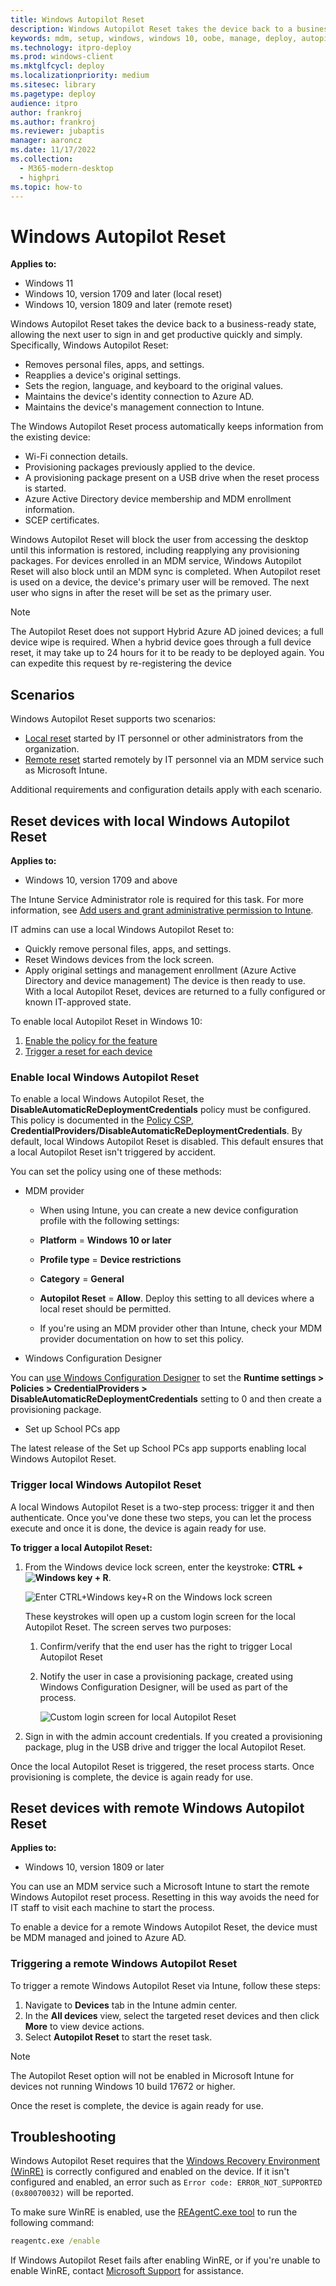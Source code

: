```yaml
---
title: Windows Autopilot Reset
description: Windows Autopilot Reset takes the device back to a business-ready state, allowing the next user to sign in and get productive quickly and easily.
keywords: mdm, setup, windows, windows 10, oobe, manage, deploy, autopilot, ztd, zero-touch, partner, msfb, intune
ms.technology: itpro-deploy
ms.prod: windows-client
ms.mktglfcycl: deploy
ms.localizationpriority: medium
ms.sitesec: library
ms.pagetype: deploy
audience: itpro
author: frankroj
ms.author: frankroj
ms.reviewer: jubaptis
manager: aaroncz
ms.date: 11/17/2022
ms.collection: 
  - M365-modern-desktop
  - highpri
ms.topic: how-to
---
```



# Windows Autopilot Reset

**Applies to:**

- Windows 11
- Windows 10, version 1709 and later (local reset)
- Windows 10, version 1809 and later (remote reset)

Windows Autopilot Reset takes the device back to a business-ready state, allowing the next user to sign in and get productive quickly and simply. Specifically, Windows Autopilot Reset:

- Removes personal files, apps, and settings.
- Reapplies a device's original settings.
- Sets the region, language, and keyboard to the original values.
- Maintains the device's identity connection to Azure AD.
- Maintains the device's management connection to Intune.

The Windows Autopilot Reset process automatically keeps information from the existing device:

- Wi-Fi connection details.
- Provisioning packages previously applied to the device.
- A provisioning package present on a USB drive when the reset process is started.
- Azure Active Directory device membership and MDM enrollment information.
- SCEP certificates.

Windows Autopilot Reset will block the user from accessing the desktop until this information is restored, including reapplying any provisioning packages. For devices enrolled in an MDM service, Windows Autopilot Reset will also block until an MDM sync is completed.
When Autopilot reset is used on a device, the device's primary user will be removed. The next user who signs in after the reset will be set as the primary user.

> [!NOTE]
> The Autopilot Reset does not support Hybrid Azure AD joined devices; a full device wipe is required. When a hybrid device goes through a full device reset, it may take up to 24 hours for it to be ready to be deployed again. You can expedite this request by re-registering the device

## Scenarios

Windows Autopilot Reset supports two scenarios:

- [Local reset](#reset-devices-with-local-windows-autopilot-reset) started by IT personnel or other administrators from the organization.
- [Remote reset](#reset-devices-with-remote-windows-autopilot-reset) started remotely by IT personnel via an MDM service such as Microsoft Intune.

Additional requirements and configuration details apply with each scenario.

## Reset devices with local Windows Autopilot Reset

**Applies to:**

- Windows 10, version 1709 and above

The Intune Service Administrator role is required for this task. For more information, see [Add users and grant administrative permission to Intune](/intune/users-add).

IT admins can use a local Windows Autopilot Reset to:

- Quickly remove personal files, apps, and settings.
- Reset Windows devices from the lock screen.
- Apply original settings and management enrollment (Azure Active Directory and device management)
The device is then ready to use. With a local Autopilot Reset, devices are returned to a fully configured or known IT-approved state.

To enable local Autopilot Reset in Windows 10:

1. [Enable the policy for the feature](#enable-local-windows-autopilot-reset)
2. [Trigger a reset for each device](#trigger-local-windows-autopilot-reset)

### Enable local Windows Autopilot Reset

To enable a local Windows Autopilot Reset, the **DisableAutomaticReDeploymentCredentials** policy must be configured. This policy is documented in the [Policy CSP](/windows/client-management/mdm/policy-csp-credentialproviders), **CredentialProviders/DisableAutomaticReDeploymentCredentials**. By default, local Windows Autopilot Reset is disabled. This default ensures that a local Autopilot Reset isn't triggered by accident.

You can set the policy using one of these methods:

- MDM provider

  - When using Intune, you can create a new device configuration profile with the following settings:

   - **Platform** = **Windows 10 or later**
   - **Profile type** = **Device restrictions**
   - **Category** = **General**
   - **Autopilot Reset** = **Allow**. Deploy this setting to all devices where a local reset should be permitted.

  - If you're using an MDM provider other than Intune, check your MDM provider documentation on how to set this policy.

- Windows Configuration Designer

 You can [use Windows Configuration Designer](/windows/configuration/provisioning-packages/provisioning-create-package) to set the **Runtime settings > Policies > CredentialProviders > DisableAutomaticReDeploymentCredentials** setting to 0 and then create a provisioning package.

- Set up School PCs app

 The latest release of the Set up School PCs app supports enabling local Windows Autopilot Reset.

### Trigger local Windows Autopilot Reset

A local Windows Autopilot Reset is a two-step process: trigger it and then authenticate. Once you've done these two steps, you can let the process execute and once it is done, the device is again ready for use.

**To trigger a local Autopilot Reset:**

1. From the Windows device lock screen, enter the keystroke: **CTRL + ![Windows key](images/windows_glyph.png) + R**.

    ![Enter CTRL+Windows key+R on the Windows lock screen](images/autopilot-reset-lockscreen.png)

    These keystrokes will open up a custom login screen for the local Autopilot Reset. The screen serves two purposes:
    1. Confirm/verify that the end user has the right to trigger Local Autopilot Reset
    2. Notify the user in case a provisioning package, created using Windows Configuration Designer, will be used as part of the process.

        ![Custom login screen for local Autopilot Reset](images/autopilot-reset-customlogin.png)

2. Sign in with the admin account credentials. If you created a provisioning package, plug in the USB drive and trigger the local Autopilot Reset.

 Once the local Autopilot Reset is triggered, the reset process starts. Once provisioning is complete, the device is again ready for use.

## Reset devices with remote Windows Autopilot Reset

**Applies to:**

- Windows 10, version 1809 or later

You can use an MDM service such a Microsoft Intune to start the remote Windows Autopilot reset process. Resetting in this way avoids the need for IT staff to visit each machine to start the process.

To enable a device for a remote Windows Autopilot Reset, the device must be MDM managed and joined to Azure AD.

### Triggering a remote Windows Autopilot Reset

To trigger a remote Windows Autopilot Reset via Intune, follow these steps:

1. Navigate to **Devices** tab in the Intune admin center.
2. In the **All devices** view, select the targeted reset devices and then click **More** to view device actions.
3. Select **Autopilot Reset** to start the reset task.

> [!NOTE]
> The Autopilot Reset option will not be enabled in Microsoft Intune for devices not running Windows 10 build 17672 or higher.

Once the reset is complete, the device is again ready for use.

## Troubleshooting

Windows Autopilot Reset requires that the [Windows Recovery Environment (WinRE)](/windows-hardware/manufacture/desktop/windows-recovery-environment--windows-re--technical-reference) is correctly configured and enabled on the device. If it isn't configured and enabled, an error such as `Error code: ERROR_NOT_SUPPORTED (0x80070032)` will be reported.

To make sure WinRE is enabled, use the [REAgentC.exe tool](/windows-hardware/manufacture/desktop/reagentc-command-line-options) to run the following command:

```cmd
reagentc.exe /enable
```

If Windows Autopilot Reset fails after enabling WinRE, or if you're unable to enable WinRE, contact [Microsoft Support](https://support.microsoft.com) for assistance.

